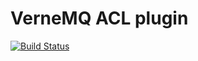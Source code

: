 # VerneMQ ACL plugin

[![Build Status](https://travis-ci.org/erlio/vmq_acl.svg?branch=master)](https://travis-ci.org/erlio/vmq_acl)
